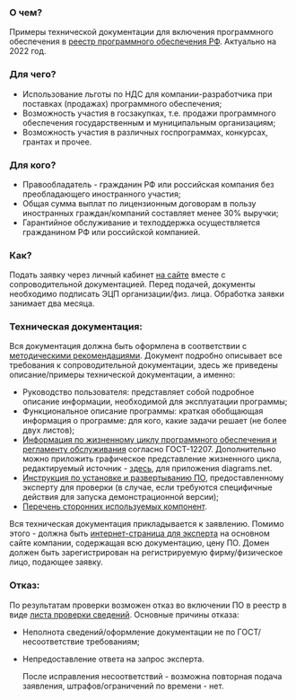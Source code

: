 ### О чем?
  Примеры технической документации для включения программного обеспечения в [реестр программного обеспечения РФ](https://reestr.digital.gov.ru/). Актуально на 2022 год.

### Для чего?
  * Использование льготы по НДС для компании-разработчика при поставках (продажах) программного обеспечения;
  * Возможность участия в госзакупках, т.е. продажи программного обеспечения государственным и муниципальным организациям;
  * Возможность участия в различных госпрограммах, конкурсах, грантах и прочее.

### Для кого?
  * Правообладатель - гражданин РФ или российская компания без преобладающего иностранного участия;
  * Общая сумма выплат по лицензионным договорам в пользу иностранных граждан/компаний составляет менее 30% выручки;
  * Гарантийное обслуживание и техподдержка осуществляется гражданином РФ или российской компанией.

### Как?
  Подать заявку через личный кабинет [на сайте](https://reestr.digital.gov.ru) вместе с сопроводительной документацией. Перед подачей, документы необходимо подписать ЭЦП организации/физ. лица. Обработка заявки занимает два месяца.

### Техническая документация:
  Вся документация должна быть оформлена в соответствии с [методическими рекомендациями](https://ru-ikt.ru/metodicheskiye_rekomendatsi/). Документ подробно описывает все требования к сопроводительной документации, здесь же приведены описание/примеры технической документации, а именно:
   * Руководство пользователя: представляет собой подробное описание информации, необходимой для эксплуатации программы;
   * Функциональное описание программы: краткая обобщающая информация о программе: для кого, какие задачи решает (не более двух листов);
   * [Информация по жизненному циклу программного обеспечения и регламенту обслуживания](https://github.com/kulikov-dev/ImportSubstitutionRegistrySamples/tree/main/%D0%94%D0%BE%D0%BA%D1%83%D0%BC%D0%B5%D0%BD%D1%82%D1%8B%20%D0%B6%D0%B8%D0%B7%D0%BD%D0%B5%D0%BD%D0%BD%D0%BE%D0%B3%D0%BE%20%D1%86%D0%B8%D0%BA%D0%BB%D0%B0%20%D0%9F%D0%9E) согласно ГОСТ-12207. Дополнительно можно приложить графическое представление жизненного цикла, редактируемый источник - [здесь](https://github.com/kulikov-dev/ImportSubstitutionRegistrySamples/blob/main/%D0%94%D0%BE%D0%BA%D1%83%D0%BC%D0%B5%D0%BD%D1%82%D1%8B%20%D0%B6%D0%B8%D0%B7%D0%BD%D0%B5%D0%BD%D0%BD%D0%BE%D0%B3%D0%BE%20%D1%86%D0%B8%D0%BA%D0%BB%D0%B0%20%D0%9F%D0%9E/%D0%96%D0%B8%D0%B7%D0%BD%D0%B5%D0%BD%D0%BD%D1%8B%D0%B9%20%D1%86%D0%B8%D0%BA%D0%BB%20(diagrams.net)), для приложения diagrams.net.
   * [Инструкция по установке и развертыванию ПО](https://github.com/kulikov-dev/ImportSubstitutionRegistrySamples/blob/main/%D0%98%D0%BD%D1%81%D1%82%D1%80%D1%83%D0%BA%D1%86%D0%B8%D1%8F%20%D0%BF%D0%BE%20%D1%83%D1%81%D1%82%D0%B0%D0%BD%D0%BE%D0%B2%D0%BA%D0%B5%20(%D1%8D%D0%BA%D1%81%D0%BF%D0%B5%D1%80%D1%82).txt), предоставленному эксперту для проверки (в случае, если требуются специфичные действия для запуска демонстрационной версии);
   * [Перечень сторонних используемых компонент](https://github.com/kulikov-dev/ImportSubstitutionRegistrySamples/blob/main/%D0%9B%D0%B8%D1%81%D1%82%20%D0%BF%D1%80%D0%BE%D0%B2%D0%B5%D1%80%D0%BA%D0%B8%20%D1%81%D0%B2%D0%B5%D0%B4%D0%B5%D0%BD%D0%B8%D0%B9.pdf).

   Вся техническая документация прикладывается к заявлению. Помимо этого - должна быть [интернет-страница для эксперта](https://github.com/kulikov-dev/ImportSubstitutionRegistrySamples/tree/main/%D0%A1%D1%82%D1%80%D0%B0%D0%BD%D0%B8%D1%86%D0%B0%20%D0%BD%D0%B0%20%D1%81%D0%B0%D0%B9%D1%82%D0%B5%20%D0%B4%D0%BB%D1%8F%20%D1%8D%D0%BA%D1%81%D0%BF%D0%B5%D1%80%D1%82%D0%B0) на основном сайте компании, содержащая всю документацию, цену ПО. Домен должен быть зарегистрирован на регистрируемую фирму/физическое лицо, подающее заявку.

### Отказ:
  По результатам проверки возможен отказ во включении ПО в реестр в виде [листа проверки сведений](https://github.com/kulikov-dev/ImportSubstitutionRegistrySamples/blob/main/%D0%9B%D0%B8%D1%81%D1%82%20%D0%BF%D1%80%D0%BE%D0%B2%D0%B5%D1%80%D0%BA%D0%B8%20%D1%81%D0%B2%D0%B5%D0%B4%D0%B5%D0%BD%D0%B8%D0%B9.pdf). Основные причины отказа:
* Неполнота сведений/оформление документации не по ГОСТ/несоответствие требованиям;
* Непредоставление ответа на запрос эксперта.

  После исправления несоответствий - возможна повторная подача заявления, штрафов/ограничений по времени - нет.
